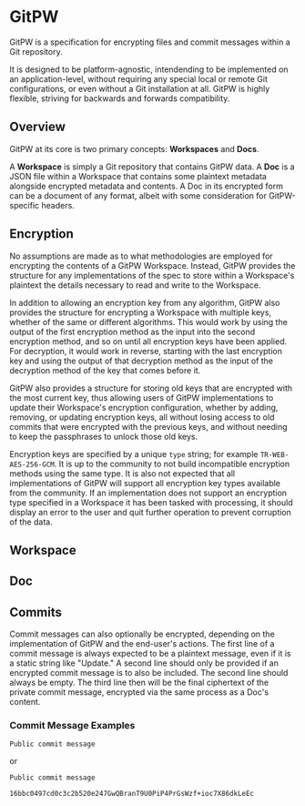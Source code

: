 # GitPW

GitPW is a specification for encrypting files and commit messages within a Git repository.

It is designed to be platform-agnostic, intendending to be implemented on an application-level, without requiring any special local or remote Git configurations, or even without a Git installation at all. GitPW is highly flexible, striving for backwards and forwards compatibility.

## Overview

GitPW at its core is two primary concepts: **Workspaces** and **Docs**.

A **Workspace** is simply a Git repository that contains GitPW data. A **Doc** is a JSON file within a Workspace that contains some plaintext metadata alongside encrypted metadata and contents. A Doc in its encrypted form can be a document of any format, albeit with some consideration for GitPW-specific headers.

## Encryption

No assumptions are made as to what methodologies are employed for encrypting the contents of a GitPW Workspace. Instead, GitPW provides the structure for any implementations of the spec to store within a Workspace's plaintext the details necessary to read and write to the Workspace.

In addition to allowing an encryption key from any algorithm, GitPW also provides the structure for encrypting a Workspace with multiple keys, whether of the same or different algorithms. This would work by using the output of the first encryption method as the input into the second encryption method, and so on until all encryption keys have been applied. For decryption, it would work in reverse, starting with the last encryption key and using the output of that decryption method as the input of the decryption method of the key that comes before it.

GitPW also provides a structure for storing old keys that are encrypted with the most current key, thus allowing users of GitPW implementations to update their Workspace's encryption configuration, whether by adding, removing, or updating encryption keys, all without losing access to old commits that were encrypted with the previous keys, and without needing to keep the passphrases to unlock those old keys.

Encryption keys are specified by a unique `type` string; for example `TR-WEB-AES-256-GCM`. It is up to the community to not build incompatible encryption methods using the same type. It is also not expected that all implementations of GitPW will support all encryption key types available from the community. If an implementation does not support an encryption type specified in a Workspace it has been tasked with processing, it should display an error to the user and quit further operation to prevent corruption of the data.

## Workspace

## Doc

## Commits

Commit messages can also optionally be encrypted, depending on the implementation of GitPW and the end-user's actions. The first line of a commit message is always expected to be a plaintext message, even if it is a static string like "Update." A second line should only be provided if an encrypted commit message is to also be included. The second line should always be empty. The third line then will be the final ciphertext of the private commit message, encrypted via the same process as a Doc's content.

### Commit Message Examples

```
Public commit message
```

or

```
Public commit message

16bbc0497cd0c3c2b520e247GwQBranT9U0PiP4PrGsWzf+ioc7X86dkLeEc
```
